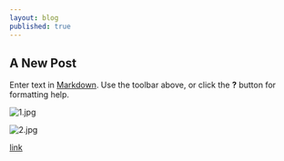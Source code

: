 ```yaml
---
layout: blog
published: true
---
```

## A New Post

Enter text in [Markdown](http://daringfireball.net/projects/markdown/). Use the toolbar above, or click the **?** button for formatting help.


![1.jpg]({{site.baseurl}}/assets/img/1.jpg)

![2.jpg]({{site.baseurl}}/assets/img/2.jpg)


[link](https://www.linkedin.com/pulse/why-data-analytics-projects-fall-short-expectations-raghuwanshi/)